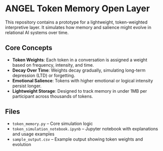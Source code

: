 # ANGEL Token Memory Open Layer

This repository contains a prototype for a lightweight, token-weighted interpretive layer.
It simulates how memory and salience might evolve in relational AI systems over time.

## Core Concepts

- **Token Weights**: Each token in a conversation is assigned a weight based on frequency, intensity, and time.
- **Decay Over Time**: Weights decay gradually, simulating long-term depression (LTD) or forgetting.
- **Emotional Salience**: Tokens with higher emotional or logical intensity persist longer.
- **Lightweight Storage**: Designed to track memory in under 1MB per participant across thousands of tokens.

## Files

- `token_memory.py` – Core simulation logic
- `token_simulation_notebook.ipynb` – Jupyter notebook with explanations and usage examples
- `sample_output.csv` – Example output showing token weights and evolution
